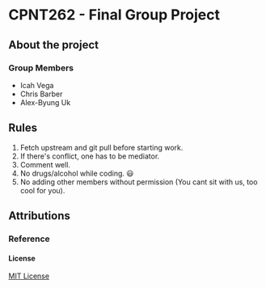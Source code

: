 # CPNT262 - Final Group Project



## About the project

### Group Members

- Icah Vega 
- Chris Barber
- Alex-Byung Uk

## Rules

1. Fetch upstream and git pull before starting work.
2. If there's conflict, one has to be mediator.
3. Comment well.
4. No drugs/alcohol while coding. :smiley:
5. No adding other members without permission (You cant sit with us, too cool for you).

## Attributions

### Reference


#### License
[MIT License](License)